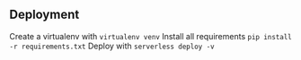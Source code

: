 ## Deployment

Create a virtualenv with `virtualenv venv`
Install all requirements `pip install -r requirements.txt`
Deploy with `serverless deploy -v`
